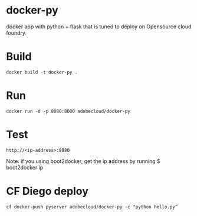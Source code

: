 # docker-py
docker app with python + flask that is tuned to deploy on Opensource cloud foundry. 

# Build

	docker build -t docker-py .

# Run

	docker run -d -p 8080:8080 adobecloud/docker-py

# Test

	http://<ip-address>:8080
	


Note: if you using boot2docker, get the ip address by running
$ boot2docker ip

# CF Diego deploy

    cf docker-push pyserver adobecloud/docker-py -c "python hello.py”


